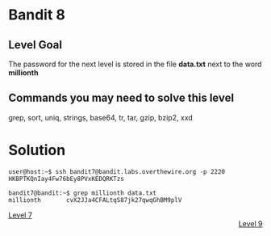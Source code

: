 <html>
<h1>Bandit 8</h1>

<h2 id="level-goal">Level Goal</h2>
<p>The password for the next level is stored in the file <strong>data.txt</strong>
next to the word <strong>millionth</strong></p>

<h2 id="commands-you-may-need-to-solve-this-level">Commands you may need to solve this level</h2>
<p>grep, sort, uniq, strings, base64, tr, tar, gzip, bzip2, xxd</p>

<h1>Solution</h1>

```
user@host:~$ ssh bandit7@bandit.labs.overthewire.org -p 2220
HKBPTKQnIay4Fw76bEy8PVxKEDQRKTzs

bandit7@bandit:~$ grep millionth data.txt
millionth       cvX2JJa4CFALtqS87jk27qwqGhBM9plV
```

<div style="text-align: left"><a href="bandit/tasks/bandit7.md">Level 7</a></div>
<div style="text-align: right"><a href="bandit/tasks/bandit9.md">Level 9</a></div>
</html>
